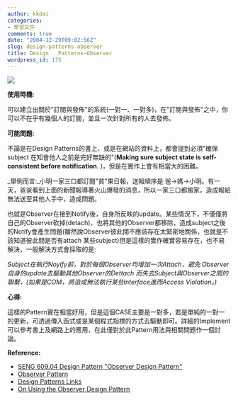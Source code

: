 ```yaml
---
author: kkdai
categories:
- 學習文件
comments: true
date: "2004-12-29T09:02:56Z"
slug: design-patterns-observer
title: Design   Patterns–Observer
wordpress_id: 175
---
```


![](http://sern.ucalgary.ca/courses/SENG/609.04/W98/lamsh/observer.gif)

**使用時機:**

可以建立出關於"訂閱與發佈"的系統(一對一、一對多)，在"訂閱與發佈"之中，你可以不在乎有幾個人的訂閱，並且一次針對所有的人去發佈。

**可能問題:**

不論是在Design Patterns的書上、或是在網站的資料上，都會提到必須"確保subject 在知會他人之前是完好無缺的"(**Making sure subject state is self-consistent before notification**. )，但是在實作上會有相當大的困難。

_舉例而言:_小明一家三口都訂閱"貧"果日報，送報順序是:爸->媽->小明。有一天，爸爸看到上面的新聞報導著火山爆發的消息，所以一家三口都搬家，造成報紙無法送至其他人手中，造成問題。

也就是Observer在接到Notify後，自身所反映的update。某些情況下，不僅僅將自己的Observer砍掉(detach)，也將其他的Observer都移除，造成subject之後的Notify會產生問題(雖然說Observer彼此間不應該存在太緊密地關係，也就是不該知道彼此間是否有attach 某些subject)但是這樣的實作確實容易存在，也不易解決，一般解決方式會採取的是:

_Subject在執行Noyify前，對於每個Observer均增加一次Attach，避免 Observer自身的update去驅動其他Observer的Dettach 而失去Subject與Observer之間的聯繫，(如果是COM，將造成無法執行某些Interface進而Access Violation。)_

**心得:**

這樣的Pattern實在相當好用，但是這個CASE主要是一對多，若是單純的一對一的更新，可透過傳入函式或是某個程式指標的方式去驅動即可。詳細的Implement可以參考書上及網路上的應用，在此僅對於此Pattern用法與相關問題作一個討論。

**Reference:**

  * [SENG 609.04 Design Pattern "Observer Design Pattern"](http://sern.ucalgary.ca/courses/SENG/609.04/W98/lamsh/observerLib.html)
  * [Observer Pattern](http://c2.com/cgi/wiki?ObserverPattern)
  * [Design Patterns Links](http://hem.passagen.se/gumby/cs/patterns.html)
  * [On Using the Observer Design Pattern](http://www.wohnklo.de/patterns/observer.html)
